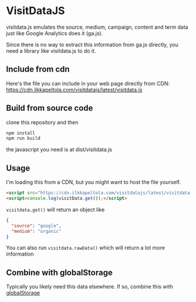 # VisitDataJS

visitdata.js emulates the source, medium, campaign, content and term data just like Google Analytics does it (ga.js).

Since there is no way to extract this information from ga.js directly, you need a library like visitdata.js to do it.

## Include from cdn

Here's the file you can include in your web page directly from CDN:
https://cdn.ilkkapeltola.com/visitdatajs/latest/visitdata.js


## Build from source code

clone this repository and then

```sh
npm install
npm run build
```

the javascript you need is at dist/visitdata.js

## Usage

I'm loading this from a CDN, but you might want to host the file yourself.

```html
<script src="https://cdn.ilkkapeltola.com/visitdatajs/latest/visitdata.js"></script>
<script>console.log(visitData.get());</script>
```

`visitdata.get()` will return an object like
```json
{
  "source": "google",
  "medium": "organic"
}
```

You can also run `visitdata.rawData()` which will return a lot more information

## Combine with globalStorage

Typically you likely need this data elsewhere. If so, combine this with [globalStorage](https://github.com/ilkkapeltola/global-storage)
